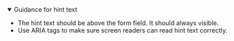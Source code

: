 <details open data-label="hint-text-guidance-accordion" aria-expanded="false">
  <summary>Guidance <span class="visuallyhidden">for hint text</span></summary>
  <div class="accordion-panel">
    <ul>
<li>The hint text should be above the form field. It should always visible.</li>
<li>Use ARIA tags to make sure screen readers can read hint text correctly.</li>
</ul>
</div>
</details>
